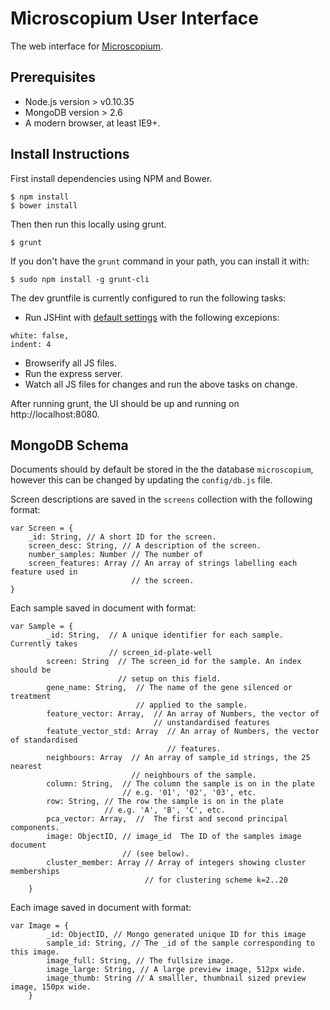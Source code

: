 # Microscopium User Interface

The web interface for [Microscopium](https://github.com/microscopium/microscopium).

Prerequisites
-------------

* Node.js version > v0.10.35
* MongoDB version > 2.6
* A modern browser, at least IE9+.

Install Instructions
--------------------

First install dependencies using NPM and Bower.

```console
$ npm install
$ bower install
```

Then then run this locally using grunt.

```console
$ grunt
```

If you don't have the `grunt` command in your path, you can install it
with:

```console
$ sudo npm install -g grunt-cli
```

The dev gruntfile is currently configured to run the following tasks:
* Run JSHint with [default settings](https://github.com/jshint/jshint/blob/master/examples/.jshintrc)
with the following excepions:

```
white: false,
indent: 4
```
* Browserify all JS files.
* Run the express server.
* Watch all JS files for changes and run the above tasks on change.

After running grunt, the UI should be up and running on http://localhost:8080.

MongoDB Schema
--------------

Documents should by default be stored in the the database ``microscopium``,
however this can be changed by updating the ``config/db.js`` file.

Screen descriptions are saved in the ``screens`` collection with the
following format:

```
var Screen = {
    _id: String, // A short ID for the screen.
    screen_desc: String, // A description of the screen.
    number_samples: Number // The number of
    screen_features: Array // An array of strings labelling each feature used in
                           // the screen.
}
```

Each sample saved in document with format:

```
var Sample = {
        _id: String,  // A unique identifier for each sample. Currently takes
                      // screen_id-plate-well
        screen: String  // The screen_id for the sample. An index should be
                        // setup on this field.
        gene_name: String,  // The name of the gene silenced or treatment
                            // applied to the sample.
        feature_vector: Array,  // An array of Numbers, the vector of
                                // unstandardised features
        featute_vector_std: Array  // An array of Numbers, the vector of standardised
                                   // features.
        neighbours: Array  // An array of sample_id strings, the 25 nearest
                           // neighbours of the sample.
        column: String,  // The column the sample is on in the plate
                         // e.g. '01', '02', '03', etc.
        row: String, // The row the sample is on in the plate
                     // e.g. 'A', 'B', 'C', etc.
        pca_vector: Array,  //  The first and second principal components.
        image: ObjectID, // image_id  The ID of the samples image document
                         // (see below).
        cluster_member: Array // Array of integers showing cluster memberships
                              // for clustering scheme k=2..20
    }
```

Each image saved in document with format:

```
var Image = {
        _id: ObjectID, // Mongo generated unique ID for this image
        sample_id: String, // The _id of the sample corresponding to this image.
        image_full: String, // The fullsize image.
        image_large: String, // A large preview image, 512px wide.
        image_thumb: String // A smalller, thumbnail sized preview image, 150px wide.
    }
```
